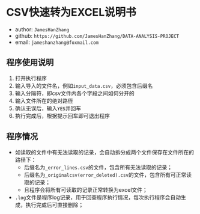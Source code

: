 # CSV快速转为EXCEL说明书
- author: `JamesHanZhang`
- github: `https://github.com/JamesHanZhang/DATA-ANALYSIS-PROJECT`
- email: `jameshanzhang@foxmail.com`

## 程序使用说明
1. 打开执行程序
2. 输入导入的文件名，例如`input_data.csv`，必须包含后缀名
3. 输入分隔符，即csv文件内各个字段之间如何分开的
4. 输入文件所在的绝对路径
5. 确认无误后，输入`YES`并回车
6. 执行完成后，根据提示回车即可退出程序

## 程序情况
- 如读取的文件中有无法读取的记录，会自动拆分成两个文件保存在文件所在的路径下：
	- 后缀名为`_error_lines.csv`的文件，包含所有无法读取的记录；
	- 后缀名为`_originalcsv(error_deleted).csv`的文件，包含所有可正常读取的记录；
	- 且程序会将所有可读取的记录正常转换为excel文件；
- `.log`文件是程序log记录，用于回查程序执行情况，每次执行程序会自动生成，执行完成后可直接删除；

